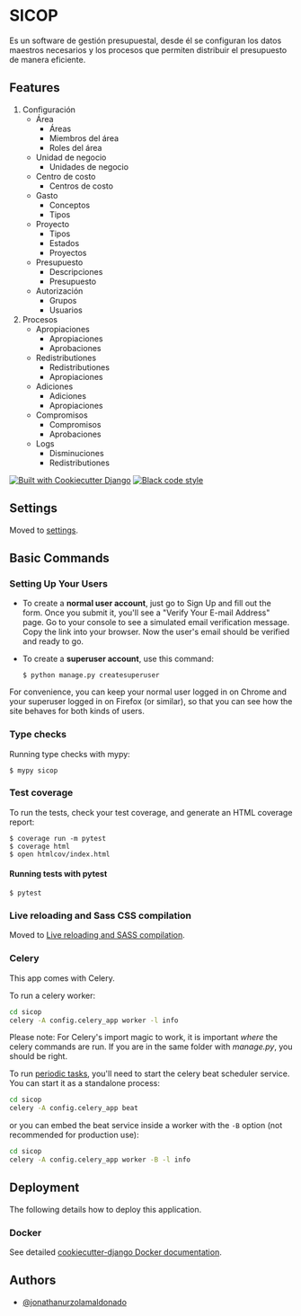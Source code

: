 # SICOP

Es un software de gestión presupuestal, desde él se configuran los datos maestros necesarios y los procesos que permiten distribuir el presupuesto de manera eficiente.


## Features

1. Configuración
    - Área
        - Áreas
        - Miembros del área
        - Roles del área
    - Unidad de negocio
        - Unidades de negocio
    - Centro de costo
        - Centros de costo
    - Gasto
        - Conceptos
        - Tipos
    - Proyecto
        - Tipos
        - Estados
        - Proyectos
    - Presupuesto
        - Descripciones
        - Presupuesto
    - Autorización
        - Grupos
        - Usuarios
2. Procesos
    - Apropiaciones
        - Apropiaciones
        - Aprobaciones
    - Redistributiones
        - Redistributiones
        - Apropiaciones
    - Adiciones
        - Adiciones
        - Apropiaciones
    - Compromisos
        - Compromisos
        - Aprobaciones
    - Logs
        - Disminuciones
        - Redistributiones


[![Built with Cookiecutter Django](https://img.shields.io/badge/built%20with-Cookiecutter%20Django-ff69b4.svg?logo=cookiecutter)](https://github.com/cookiecutter/cookiecutter-django/)
[![Black code style](https://img.shields.io/badge/code%20style-black-000000.svg)](https://github.com/ambv/black)

## Settings

Moved to [settings](http://cookiecutter-django.readthedocs.io/en/latest/settings.html).

## Basic Commands

### Setting Up Your Users

- To create a **normal user account**, just go to Sign Up and fill out the form. Once you submit it, you'll see a "Verify Your E-mail Address" page. Go to your console to see a simulated email verification message. Copy the link into your browser. Now the user's email should be verified and ready to go.

- To create a **superuser account**, use this command:

      $ python manage.py createsuperuser

For convenience, you can keep your normal user logged in on Chrome and your superuser logged in on Firefox (or similar), so that you can see how the site behaves for both kinds of users.

### Type checks

Running type checks with mypy:

    $ mypy sicop

### Test coverage

To run the tests, check your test coverage, and generate an HTML coverage report:

    $ coverage run -m pytest
    $ coverage html
    $ open htmlcov/index.html

#### Running tests with pytest

    $ pytest

### Live reloading and Sass CSS compilation

Moved to [Live reloading and SASS compilation](https://cookiecutter-django.readthedocs.io/en/latest/developing-locally.html#sass-compilation-live-reloading).

### Celery

This app comes with Celery.

To run a celery worker:

```bash
cd sicop
celery -A config.celery_app worker -l info
```

Please note: For Celery's import magic to work, it is important _where_ the celery commands are run. If you are in the same folder with _manage.py_, you should be right.

To run [periodic tasks](https://docs.celeryq.dev/en/stable/userguide/periodic-tasks.html), you'll need to start the celery beat scheduler service. You can start it as a standalone process:

```bash
cd sicop
celery -A config.celery_app beat
```

or you can embed the beat service inside a worker with the `-B` option (not recommended for production use):

```bash
cd sicop
celery -A config.celery_app worker -B -l info
```

## Deployment

The following details how to deploy this application.

### Docker

See detailed [cookiecutter-django Docker documentation](http://cookiecutter-django.readthedocs.io/en/latest/deployment-with-docker.html).

## Authors

- [@jonathanurzolamaldonado](https://github.com/jonathan-yopyyop)
